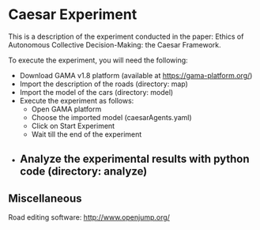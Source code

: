 # Caesar Experiment
This is a description of the experiment conducted in the paper: Ethics of Autonomous Collective Decision-Making:
the Caesar Framework.

To execute the experiment, you will need the following:
- Download GAMA v1.8 platform (available at https://gama-platform.org/)
- Import the description of the roads (directory: map)
- Import the model of the cars (directory: model) 
- Execute the experiment as follows:
  - Open GAMA platform
  - Choose the imported model (caesarAgents.yaml)
  - Click on Start Experiment
  - Wait till the end of the experiment
- Analyze the experimental results with python code (directory: analyze)
  -  



## Miscellaneous
Road editing software: http://www.openjump.org/
